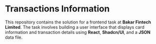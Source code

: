 # Transactions Information

This repository contains the solution for a frontend task at **Bakar Fintech Limited**. The task involves building a user interface that displays card information and transaction details using **React**, **Shadcn/UI**, and a **JSON** data file.
